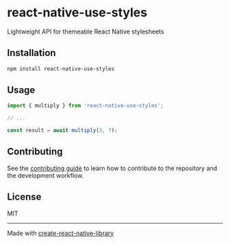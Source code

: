 # react-native-use-styles

Lightweight API for themeable React Native stylesheets

## Installation

```sh
npm install react-native-use-styles
```

## Usage


```js
import { multiply } from 'react-native-use-styles';

// ...

const result = await multiply(3, 7);
```


## Contributing

See the [contributing guide](CONTRIBUTING.md) to learn how to contribute to the repository and the development workflow.

## License

MIT

---

Made with [create-react-native-library](https://github.com/callstack/react-native-builder-bob)
